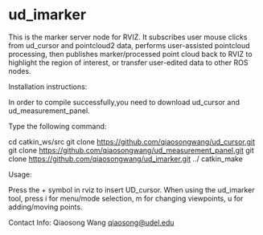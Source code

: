 ud_imarker
==========
This is the marker server node for RVIZ. It subscribes user mouse clicks from ud_cursor and pointcloud2 data, performs user-assisted pointcloud processing, then publishes marker/processed point cloud back to RVIZ to highlight the region of interest, or transfer user-edited data to other ROS nodes.

Installation instructions:

In order to compile successfully,you need to download ud_cursor and ud_measurement_panel.

Type the following command:

cd catkin_ws/src
git clone https://github.com/qiaosongwang/ud_cursor.git
git clone https://github.com/qiaosongwang/ud_measurement_panel.git
git clone https://github.com/qiaosongwang/ud_imarker.git
../
catkin_make

Usage:

Press the + symbol in rviz to insert UD_cursor. When using the ud_imarker tool, press i for menu/mode selection, m for changing viewpoints, u for adding/moving points. 

Contact Info:
Qiaosong Wang
qiaosong@udel.edu
